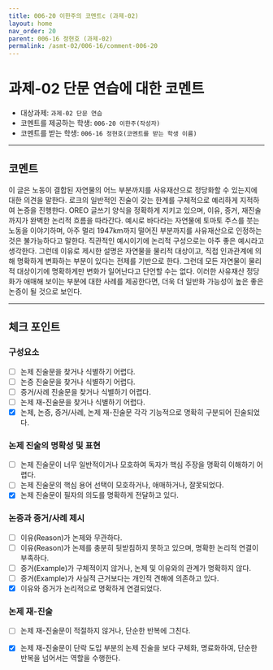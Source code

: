 ```yaml
---
title: 006-20 이한주의 코멘트c (과제-02) 
layout: home
nav_order: 20
parent: 006-16 정현호 (과제-02)
permalink: /asmt-02/006-16/comment-006-20
---
```


# 과제-02 단문 연습에 대한 코멘트

- 대상과제: `과제-02 단문 연습`
- 코멘트를 제공하는 학생: `006-20 이한주(작성자)` 
- 코멘트를 받는 학생: `006-16 정현호(코멘트를 받는 학생 이름)` 

---

## 코멘트

이 글은 노동이 결합된 자연물의 어느 부분까지를 사유재산으로 정당화할 수 있는지에 대한 의견을 말한다. 로크의 일반적인 진술이 갖는 한계를 구체적으로 예리하게 지적하여 논증을 진행한다. OREO 글쓰기 양식을 정확하게 지키고 있으며, 이유, 증거, 재진술까지가 완벽한 논리적 흐름을 따라간다. 예시로 바다라는 자연물에 토마토 주스를 붓는 노동을 이야기하며, 아주 멀리 1947km까지 떨어진 부분까지를 사유재산으로 인정하는 것은 불가능하다고 말한다. 직관적인 예시이기에 논리적 구성으로는 아주 좋은 예시라고 생각한다. 그런데 이유로 제시한 설명은 자연물을 물리적 대상이고, 직접 인과관계에 의해 명확하게 변화하는 부분이 있다는 전제를 기반으로 한다. 그런데 모든 자연물이 물리적 대상이기에 명확하게만 변화가 일어난다고 단언할 수는 없다. 이러한 사유재산 정당화가 애매해 보이는 부분에 대한 사례를 제공한다면, 더욱 더 일반화 가능성이 높은 좋은 논증이 될 것으로 보인다. 

---

## 체크 포인트

### **구성요소**
- [ ] 논제 진술문을 찾거나 식별하기 어렵다.
- [ ] 논증 진술문을 찾거나 식별하기 어렵다.
- [ ] 증거/사례 진술문을 찾거나 식별하기 어렵다.
- [ ] 논제 재-진술문을 찾거나 식별하기 어렵다.
- [x] 논제, 논증, 증거/사례, 논제 재-진술문 각각 기능적으로 명확히 구분되어 진술되었다.

### **논제 진술의 명확성 및 표현**  
- [ ] 논제 진술문이 너무 일반적이거나 모호하여 독자가 핵심 주장을 명확히 이해하기 어렵다.  
- [ ] 논제 진술문의 핵심 용어 선택이 모호하거나, 애매하거나, 잘못되었다.  
- [x] 논제 진술문이 필자의 의도를 명확하게 전달하고 있다.  

### **논증과 증거/사례 제시**  
- [ ] 이유(Reason)가 논제와 무관하다.
- [ ] 이유(Reason)가 논제를 충분히 뒷받침하지 못하고 있으며, 명확한 논리적 연결이 부족하다.  
- [ ] 증거(Example)가 구체적이지 않거나, 논제 및 이유와의 관계가 명확하지 않다. 
- [ ] 증거(Example)가 사실적 근거보다는 개인적 견해에 의존하고 있다.  
- [x] 이유와 증거가 논리적으로 명확하게 연결되었다.  

### **논제 재-진술**  
- [ ] 논제 재-진술문이 적절하지 않거나, 단순한 반복에 그친다.   
- [x] 논제 재-진술문이 단락 도입 부분의 논제 진술을 보다 구체화, 명료화하여, 단순한 반복을 넘어서는 역할을 수행한다.  


